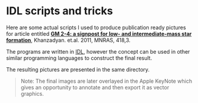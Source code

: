 # IDL scripts and tricks

Here are some actual scripts I used to produce publication ready pictures for article entitled 
[**GM 2-4: a signpost for low- and intermediate-mass star formation**](https://academic.oup.com/mnras/article/418/3/1994/1065798), Khanzadyan. et.al. 2011, MNRAS, 418,3. 

The programs are written in [IDL](https://en.wikipedia.org/wiki/IDL_(programming_language)), 
however the concept can be used in other similar programming languages to construct the final result.

The resulting pictures are presented in the same directory.

> Note: The final images are later overlayed in the Apple KeyNote which gives an opportunity
> to annotate and then export it as vector graphics.

